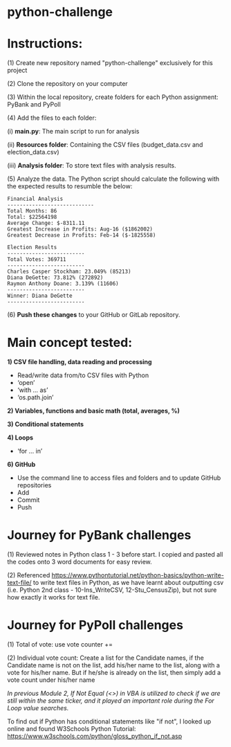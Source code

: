 # python-challenge

# Instructions:

(1) Create new repository named "python-challenge" exclusively for this project

(2) Clone the repository on your computer

(3) Within the local repository, create folders for each Python assignment: PyBank and PyPoll

(4) Add the files to each folder:

(i) **main.py**: The main script to run for analysis

(ii) **Resources folder**: Containing the CSV files (budget_data.csv and election_data.csv)

(iii) **Analysis folder**: To store text files with analysis results.

(5) Analyze the data. The Python script should calculate the following with the expected results to resumble the below:

````
Financial Analysis
----------------------------
Total Months: 86
Total: $22564198
Average Change: $-8311.11
Greatest Increase in Profits: Aug-16 ($1862002)
Greatest Decrease in Profits: Feb-14 ($-1825558)
````

````
Election Results
-------------------------
Total Votes: 369711
-------------------------
Charles Casper Stockham: 23.049% (85213)
Diana DeGette: 73.812% (272892)
Raymon Anthony Doane: 3.139% (11606)
-------------------------
Winner: Diana DeGette
-------------------------
````

(6) **Push these changes** to your GitHub or GitLab repository.

# Main concept tested:

**1) CSV file handling, data reading and processing**
  - Read/write data from/to CSV files with Python
  - ‘open’
  - ‘with … as’
  - ‘os.path.join’
    
**2) Variables, functions and basic math (total, averages, %)**

**3) Conditional statements**

**4) Loops**
- ‘for … in’
  
**6) GitHub**
-	Use the command line to access files and folders and to update GitHub repositories
- Add
- Commit
- Push

# Journey for PyBank challenges

(1) Reviewed notes in Python class 1 - 3 before start. I copied and pasted all the codes onto 3 word documents for easy review.

(2) Referenced https://www.pythontutorial.net/python-basics/python-write-text-file/ to write text files in Python, as we have learnt about outputting csv (i.e. Python 2nd class - 10-Ins_WriteCSV, 12-Stu_CensusZip), but not sure how exactly it works for text file.

# Journey for PyPoll challenges

(1) Total of vote: use vote counter +=

(2) Individual vote count: Create a list for the Candidate names, if the Candidate name is not on the list, add his/her name to the list, along with a vote for his/her name. But if he/she is already on the list, then simply add a vote count under his/her name

*In previous Module 2, If Not Equal (<>) in VBA is utilized to check if we are still within the same ticker, and it played an important role during the For Loop value searches.*

To find out if Python has conditional statements like "if not", I looked up online and found W3Schools Python Tutorial: https://www.w3schools.com/python/gloss_python_if_not.asp

